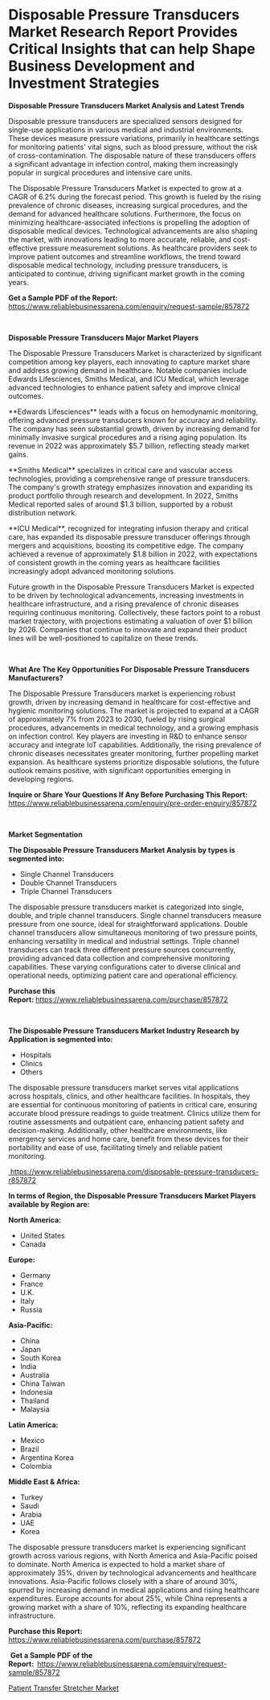 <p><h1>Disposable Pressure Transducers Market Research Report Provides Critical Insights that can help Shape Business Development and Investment Strategies</h1></p><p><strong>Disposable Pressure Transducers Market Analysis and Latest Trends</strong></p>
<p><p>Disposable pressure transducers are specialized sensors designed for single-use applications in various medical and industrial environments. These devices measure pressure variations, primarily in healthcare settings for monitoring patients' vital signs, such as blood pressure, without the risk of cross-contamination. The disposable nature of these transducers offers a significant advantage in infection control, making them increasingly popular in surgical procedures and intensive care units.</p><p>The Disposable Pressure Transducers Market is expected to grow at a CAGR of 6.2% during the forecast period. This growth is fueled by the rising prevalence of chronic diseases, increasing surgical procedures, and the demand for advanced healthcare solutions. Furthermore, the focus on minimizing healthcare-associated infections is propelling the adoption of disposable medical devices. Technological advancements are also shaping the market, with innovations leading to more accurate, reliable, and cost-effective pressure measurement solutions. As healthcare providers seek to improve patient outcomes and streamline workflows, the trend toward disposable medical technology, including pressure transducers, is anticipated to continue, driving significant market growth in the coming years.</p></p>
<p><strong>Get a Sample PDF of the Report:&nbsp;</strong> <a href="https://www.reliablebusinessarena.com/enquiry/request-sample/857872?utm_campaign=2384&utm_medium=2&utm_source=Github&utm_content=ia&utm_term=03032025&utm_id=disposable-pressure-transducers">https://www.reliablebusinessarena.com/enquiry/request-sample/857872</a></p>
<p>&nbsp;</p>
<p><strong>Disposable Pressure Transducers Major Market Players</strong></p>
<p><p>The Disposable Pressure Transducers Market is characterized by significant competition among key players, each innovating to capture market share and address growing demand in healthcare. Notable companies include Edwards Lifesciences, Smiths Medical, and ICU Medical, which leverage advanced technologies to enhance patient safety and improve clinical outcomes.</p><p>**Edwards Lifesciences** leads with a focus on hemodynamic monitoring, offering advanced pressure transducers known for accuracy and reliability. The company has seen substantial growth, driven by increasing demand for minimally invasive surgical procedures and a rising aging population. Its revenue in 2022 was approximately $5.7 billion, reflecting steady market gains.</p><p>**Smiths Medical** specializes in critical care and vascular access technologies, providing a comprehensive range of pressure transducers. The company's growth strategy emphasizes innovation and expanding its product portfolio through research and development. In 2022, Smiths Medical reported sales of around $1.3 billion, supported by a robust distribution network.</p><p>**ICU Medical**, recognized for integrating infusion therapy and critical care, has expanded its disposable pressure transducer offerings through mergers and acquisitions, boosting its competitive edge. The company achieved a revenue of approximately $1.8 billion in 2022, with expectations of consistent growth in the coming years as healthcare facilities increasingly adopt advanced monitoring solutions.</p><p>Future growth in the Disposable Pressure Transducers Market is expected to be driven by technological advancements, increasing investments in healthcare infrastructure, and a rising prevalence of chronic diseases requiring continuous monitoring. Collectively, these factors point to a robust market trajectory, with projections estimating a valuation of over $1 billion by 2026. Companies that continue to innovate and expand their product lines will be well-positioned to capitalize on these trends.</p></p>
<p>&nbsp;</p>
<p><strong>What Are The Key Opportunities For Disposable Pressure Transducers Manufacturers?</strong></p>
<p><p>The Disposable Pressure Transducers market is experiencing robust growth, driven by increasing demand in healthcare for cost-effective and hygienic monitoring solutions. The market is projected to expand at a CAGR of approximately 7% from 2023 to 2030, fueled by rising surgical procedures, advancements in medical technology, and a growing emphasis on infection control. Key players are investing in R&D to enhance sensor accuracy and integrate IoT capabilities. Additionally, the rising prevalence of chronic diseases necessitates greater monitoring, further propelling market expansion. As healthcare systems prioritize disposable solutions, the future outlook remains positive, with significant opportunities emerging in developing regions.</p></p>
<p><strong>Inquire or Share Your Questions If Any Before Purchasing This Report:</strong> <a href="https://www.reliablebusinessarena.com/enquiry/pre-order-enquiry/857872?utm_campaign=2384&utm_medium=2&utm_source=Github&utm_content=ia&utm_term=03032025&utm_id=disposable-pressure-transducers">https://www.reliablebusinessarena.com/enquiry/pre-order-enquiry/857872</a></p>
<p>&nbsp;</p>
<p><strong>Market Segmentation</strong></p>
<p><strong>The Disposable Pressure Transducers Market Analysis by types is segmented into:</strong></p>
<p><ul><li>Single Channel Transducers</li><li>Double Channel Transducers</li><li>Triple Channel Transducers</li></ul></p>
<p><p>The disposable pressure transducers market is categorized into single, double, and triple channel transducers. Single channel transducers measure pressure from one source, ideal for straightforward applications. Double channel transducers allow simultaneous monitoring of two pressure points, enhancing versatility in medical and industrial settings. Triple channel transducers can track three different pressure sources concurrently, providing advanced data collection and comprehensive monitoring capabilities. These varying configurations cater to diverse clinical and operational needs, optimizing patient care and operational efficiency.</p></p>
<p><strong>Purchase this Report:&nbsp;</strong><a href="https://www.reliablebusinessarena.com/purchase/857872?utm_campaign=2384&utm_medium=2&utm_source=Github&utm_content=ia&utm_term=03032025&utm_id=disposable-pressure-transducers">https://www.reliablebusinessarena.com/purchase/857872</a></p>
<p>&nbsp;</p>
<p><strong>The Disposable Pressure Transducers Market Industry Research by Application is segmented into:</strong></p>
<p><ul><li>Hospitals</li><li>Clinics</li><li>Others</li></ul></p>
<p><p>The disposable pressure transducers market serves vital applications across hospitals, clinics, and other healthcare facilities. In hospitals, they are essential for continuous monitoring of patients in critical care, ensuring accurate blood pressure readings to guide treatment. Clinics utilize them for routine assessments and outpatient care, enhancing patient safety and decision-making. Additionally, other healthcare environments, like emergency services and home care, benefit from these devices for their portability and ease of use, facilitating timely and reliable patient monitoring.</p></p>
<p><a href="https://www.reliablebusinessarena.com/disposable-pressure-transducers-r857872?utm_campaign=2384&utm_medium=2&utm_source=Github&utm_content=ia&utm_term=03032025&utm_id=disposable-pressure-transducers">&nbsp;https://www.reliablebusinessarena.com/disposable-pressure-transducers-r857872</a></p>
<p><strong>In terms of Region, the Disposable Pressure Transducers Market Players available by Region are:</strong></p>
<p>
    <p> <strong> North America: </strong>
        <ul>
            <li>United States</li>
            <li>Canada</li>
        </ul>
        </p> 
    <p> <strong> Europe: </strong>
        <ul>
            <li>Germany</li>
            <li>France</li>
            <li>U.K.</li>
            <li>Italy</li>
            <li>Russia</li>
        </ul>
        </p> 
    <p> <strong> Asia-Pacific: </strong>
        <ul>
            <li>China</li>
            <li>Japan</li>
            <li>South Korea</li>
            <li>India</li>
            <li>Australia</li>
            <li>China Taiwan</li>
            <li>Indonesia</li>
            <li>Thailand</li>
            <li>Malaysia</li>
        </ul>
        </p> 
    <p> <strong> Latin America: </strong>
        <ul>
            <li>Mexico</li>
            <li>Brazil</li>
            <li>Argentina Korea</li>
            <li>Colombia</li>
        </ul>
        </p> 
    <p> <strong> Middle East & Africa: </strong>
        <ul>
            <li>Turkey</li>
            <li>Saudi</li>
            <li>Arabia</li>
            <li>UAE</li>
            <li>Korea</li>
        </ul>
    </p>
    </p>
<p><p>The disposable pressure transducers market is experiencing significant growth across various regions, with North America and Asia-Pacific poised to dominate. North America is expected to hold a market share of approximately 35%, driven by technological advancements and healthcare innovations. Asia-Pacific follows closely with a share of around 30%, spurred by increasing demand in medical applications and rising healthcare expenditures. Europe accounts for about 25%, while China represents a growing market with a share of 10%, reflecting its expanding healthcare infrastructure.</p></p>
<p><strong>Purchase this Report: </strong><a href="https://www.reliablebusinessarena.com/purchase/857872?utm_campaign=2384&utm_medium=2&utm_source=Github&utm_content=ia&utm_term=03032025&utm_id=disposable-pressure-transducers">https://www.reliablebusinessarena.com/purchase/857872</a></p>
<p>&nbsp;<strong>Get a Sample PDF of the Report:&nbsp;&nbsp;</strong><a href="https://www.reliablebusinessarena.com/enquiry/request-sample/857872?utm_campaign=2384&utm_medium=2&utm_source=Github&utm_content=ia&utm_term=03032025&utm_id=disposable-pressure-transducers">https://www.reliablebusinessarena.com/enquiry/request-sample/857872</a></p>
<p><strong></strong></p>
<p><p><a href="https://github.com/bhuraoutenc8/Market-Research-Report-List-1/blob/main/patient-transfer-stretcher-market.md?utm_campaign=2384&utm_medium=2&utm_source=Github&utm_content=ia&utm_term=03032025&utm_id=disposable-pressure-transducers">Patient Transfer Stretcher Market</a></p></p>